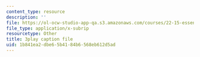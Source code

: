 ```yaml
---
content_type: resource
description: ''
file: https://ol-ocw-studio-app-qa.s3.amazonaws.com/courses/22-15-essential-numerical-methods-fall-2014/1b841ea2dbe65b4184b6568eb612d5ad_WUxImdA7k8E.vtt
file_type: application/x-subrip
resourcetype: Other
title: 3play caption file
uid: 1b841ea2-dbe6-5b41-84b6-568eb612d5ad
---
```

